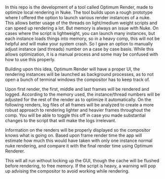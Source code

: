 In this repo is the development of a tool called Optimum Render, made to optimize local rendering in Nuke.
The tool builds upon a rough prototype where I offered the option to launch various render instances of a nuke. 
This allows better usage of the threads on light/medium weight scripts and can speed up rendering a lot.
But memory is always an issue with Nuke. On cases where the script is lightweight, you can launch many instances,
but each instance loads things into memory, so in a heavy comp, this will not be helpful and will make your system crash.
So I gave an option to manually adjust instance (and threads) number on a case by case basis.
While this allows optimization, it is a manual process and some may be confused with how to use this properly.

Building upon this idea, Optimum Render will have a proper UI, the rendering instances will be launched as background processes,
as to not open a bunch of terminal windows the compositor has to keep track of.

Upon first render, the first, middle and last frames will be rendered and logged. According to the memory used, the instance/thread
numbers will be adjusted for the rest of the render as to optimize it automatically.
On the following renders, log files of all frames will be analyzed to create a more robust approach to rendering lighter and heavier frames throughout the comp.
You will be able to toggle this off in case you made substantial changes to the script that will make the logs irrelevant.

Information on the renders will be properly displayed so the compositor knows what is going on.
Based upon frame render time the app will estimate how much this would have taken with only one instance normal nuke rendering,
and compare it with the final render time using Optimum Renderer.

This will all run without locking up the GUI, though the cache will be flushed before rendering, to free memory.
If the script is heavy, a warning will pop up advising the compositor to avoid working while rendering.
